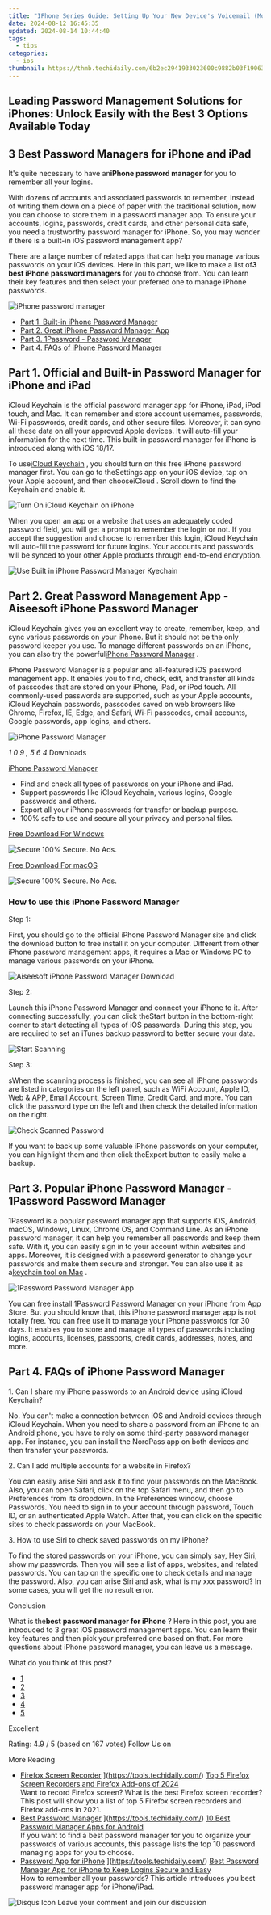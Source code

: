 ```yaml
---
title: "IPhone Series Guide: Setting Up Your New Device's Voicemail (Models From iPhone X to iPhone 11)"
date: 2024-08-12 16:45:35
updated: 2024-08-14 10:44:40
tags:
  - tips
categories:
  - ios
thumbnail: https://thmb.techidaily.com/6b2ec2941933023600c9882b03f190635c85fa9ba36f059f6adc757c4d4da9ce.jpg
---
```


## Leading Password Management Solutions for iPhones: Unlock Easily with the Best 3 Options Available Today

## 3 Best Password Managers for iPhone and iPad

 It's quite necessary to have an**iPhone password manager** for you to remember all your logins.

 With dozens of accounts and associated passwords to remember, instead of writing them down on a piece of paper with the traditional solution, now you can choose to store them in a password manager app. To ensure your accounts, logins, passwords, credit cards, and other personal data safe, you need a trustworthy password manager for iPhone. So, you may wonder if there is a built-in iOS password management app?

 There are a large number of related apps that can help you manage various passwords on your iOS devices. Here in this part, we like to make a list of**3 best iPhone password managers** for you to choose from. You can learn their key features and then select your preferred one to manage iPhone passwords.

![iPhone password manager](https://www.aiseesoft.com/images/resource/best-password-manager-iphone/best-password-manager-iphone.jpg)

* [Part 1. Built-in iPhone Password Manager](https://tools.techidaily.com/)
* [Part 2. Great iPhone Password Manager App](https://tools.techidaily.com/)
* [Part 3. 1Password - Password Manager](https://tools.techidaily.com/)
* [Part 4. FAQs of iPhone Password Manager](https://tools.techidaily.com/)

## Part 1\. Official and Built-in Password Manager for iPhone and iPad

iCloud Keychain is the official password manager app for iPhone, iPad, iPod touch, and Mac. It can remember and store account usernames, passwords, Wi-Fi passwords, credit cards, and other secure files. Moreover, it can sync all these data on all your approved Apple devices. It will auto-fill your information for the next time. This built-in password manager for iPhone is introduced along with iOS 18/17.

 To use[iCloud Keychain](https://tools.techidaily.com/) , you should turn on this free iPhone password manager first. You can go to theSettings app on your iOS device, tap on your Apple account, and then chooseiCloud . Scroll down to find the Keychain and enable it.

![Turn On iCloud Keychain on iPhone](https://www.aiseesoft.com/images/resource/best-password-manager-iphone/turn-on-icloud-keychain-on-iphone.jpg)

 When you open an app or a website that uses an adequately coded password field, you will get a prompt to remember the login or not. If you accept the suggestion and choose to remember this login, iCloud Keychain will auto-fill the password for future logins. Your accounts and passwords will be synced to your other Apple products through end-to-end encryption.

![Use Built in iPhone Password Manager Kyechain](https://www.aiseesoft.com/images/resource/best-password-manager-iphone/use-built-in-iphone-password-manager-keychain.jpg)

## Part 2\. Great Password Management App - Aiseesoft iPhone Password Manager

 iCloud Keychain gives you an excellent way to create, remember, keep, and sync various passwords on your iPhone. But it should not be the only password keeper you use. To manage different passwords on an iPhone, you can also try the powerful[iPhone Password Manager](https://tools.techidaily.com/aiseesoft/iphone-password-manager/) .

 iPhone Password Manager is a popular and all-featured iOS password management app. It enables you to find, check, edit, and transfer all kinds of passcodes that are stored on your iPhone, iPad, or iPod touch. All commonly-used passwords are supported, such as your Apple accounts, iCloud Keychain passwords, passcodes saved on web browsers like Chrome, Firefox, IE, Edge, and Safari, Wi-Fi passcodes, email accounts, Google passwords, app logins, and others.

![iPhone Password Manager](https://www.aiseesoft.com/images/iphone-password-manager/iphone-password-manager.png)

_1_ _0_ _9_ _,_ _5_ _6_ _4_  Downloads

[iPhone Password Manager](https://tools.techidaily.com/aiseesoft/iphone-password-manager/)

* Find and check all types of passwords on your iPhone and iPad.
* Support passwords like iCloud Keychain, various logins, Google passwords and others.
* Export all your iPhone passwords for transfer or backup purpose.
* 100% safe to use and secure all your privacy and personal files.

[Free Download For Windows](https://secure.2checkout.com/order/checkout.php?PRODS=38230946&QTY=1&AFFILIATE=108875&CART=1)

![Secure](https://www.aiseesoft.com/images/product/secure.svg) 100% Secure. No Ads.

[Free Download For macOS](https://secure.2checkout.com/order/checkout.php?PRODS=38230996&QTY=1&AFFILIATE=108875&CART=1)

![Secure](https://www.aiseesoft.com/images/product/secure.svg) 100% Secure. No Ads.

### How to use this iPhone Password Manager

Step 1:

 First, you should go to the official iPhone Password Manager site and click the download button to free install it on your computer. Different from other iPhone password management apps, it requires a Mac or Windows PC to manage various passwords on your iPhone.

![Aiseesoft iPhone Password Manager Download](https://www.aiseesoft.com/images/iphone-password-manager/aiseesoft-iphone-password-manager-download.jpg)

Step 2:

 Launch this iPhone Password Manager and connect your iPhone to it. After connecting successfully, you can click theStart button in the bottom-right corner to start detecting all types of iOS passwords. During this step, you are required to set an iTunes backup password to better secure your data.

![Start Scanning](https://www.aiseesoft.com/images/iphone-password-manager/start-scanning.jpg)

Step 3:

 sWhen the scanning process is finished, you can see all iPhone passwords are listed in categories on the left panel, such as WiFi Account, Apple ID, Web & APP, Email Account, Screen Time, Credit Card, and more. You can click the password type on the left and then check the detailed information on the right.

![Check Scanned Password](https://www.aiseesoft.com/images/iphone-password-manager/check-scanned-password.jpg)

 If you want to back up some valuable iPhone passwords on your computer, you can highlight them and then click theExport button to easily make a backup.

## Part 3\. Popular iPhone Password Manager - 1Password Password Manager

 1Password is a popular password manager app that supports iOS, Android, macOS, Windows, Linux, Chrome OS, and Command Line. As an iPhone password manager, it can help you remember all passwords and keep them safe. With it, you can easily sign in to your account within websites and apps. Moreover, it is designed with a password generator to change your passwords and make them secure and stronger. You can also use it as a[keychain tool on Mac](https://tools.techidaily.com/) .

![1Password Password Manager App](https://www.aiseesoft.com/images/resource/best-password-manager-iphone/1password-password-manager-app.jpg)

 You can free install 1Password Password Manager on your iPhone from App Store. But you should know that, this iPhone password manager app is not totally free. You can free use it to manage your iPhone passwords for 30 days. It enables you to store and manage all types of passwords including logins, accounts, licenses, passports, credit cards, addresses, notes, and more.

## Part 4\. FAQs of iPhone Password Manager

 1\. Can I share my iPhone passwords to an Android device using iCloud Keychain?

 No. You can't make a connection between iOS and Android devices through iCloud Keychain. When you need to share a password from an iPhone to an Android phone, you have to rely on some third-party password manager app. For instance, you can install the NordPass app on both devices and then transfer your passwords.

 2\. Can I add multiple accounts for a website in Firefox?

 You can easily arise Siri and ask it to find your passwords on the MacBook. Also, you can open Safari, click on the top Safari menu, and then go to Preferences from its dropdown. In the Preferences window, choose Passwords. You need to sign in to your account through password, Touch ID, or an authenticated Apple Watch. After that, you can click on the specific sites to check passwords on your MacBook.

 3\. How to use Siri to check saved passwords on my iPhone?

 To find the stored passwords on your iPhone, you can simply say, Hey Siri, show my passwords. Then you will see a list of apps, websites, and related passwords. You can tap on the specific one to check details and manage the password. Also, you can arise Siri and ask, what is my xxx password? In some cases, you will get the no result error.

Conclusion

 What is the**best password manager for iPhone** ? Here in this post, you are introduced to 3 great iOS password management apps. You can learn their key features and then pick your preferred one based on that. For more questions about iPhone password manager, you can leave us a message.

What do you think of this post?

* [1](https://tools.techidaily.com/)
* [2](https://tools.techidaily.com/)
* [3](https://tools.techidaily.com/)
* [4](https://tools.techidaily.com/)
* [5](https://tools.techidaily.com/)

Excellent

Rating: 4.9 / 5 (based on 167 votes) Follow Us on [](https://www.facebook.com/aiseesoft) [](https://twitter.com/AiseesoftStudio) [](https://www.youtube.com/c/aiseesoft)

More Reading

* [Firefox Screen Recorder](https://www.aiseesoft.com/images/more-reading/firefox-screen-recorder-s.jpg) ](https://tools.techidaily.com/) [Top 5 Firefox Screen Recorders and Firefox Add-ons of 2024](https://tools.techidaily.com/)  
 Want to record Firefox screen? What is the best Firefox screen recorder? This post will show you a list of top 5 Firefox screen recorders and Firefox add-ons in 2021.
* [Best Password Manager](https://www.aiseesoft.com/images/more-reading/best-password-manager-s.jpg) ](https://tools.techidaily.com/) [10 Best Password Manager Apps for Android](https://tools.techidaily.com/)  
 If you want to find a best password manager for you to organize your passwords of various accounts, this passage lists the top 10 password managing apps for you to choose.
* [Password App for iPhone](https://www.aiseesoft.com/images/more-reading/password-app-for-iphone-s.jpg) ](https://tools.techidaily.com/) [Best Password Manager App for iPhone to Keep Logins Secure and Easy](https://tools.techidaily.com/)  
 How to remember all your passwords? This article introduces you best password manager app for iPhone/iPad.

![Disqus Icon](https://www.aiseesoft.com/images/article/disqus-icon.png) Leave your comment and join our discussion

<ins class="adsbygoogle"
     style="display:block"
     data-ad-format="autorelaxed"
     data-ad-client="ca-pub-7571918770474297"
     data-ad-slot="1223367746"></ins>



<ins class="adsbygoogle"
     style="display:block"
     data-ad-client="ca-pub-7571918770474297"
     data-ad-slot="8358498916"
     data-ad-format="auto"
     data-full-width-responsive="true"></ins>

